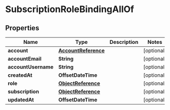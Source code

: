 

# SubscriptionRoleBindingAllOf


## Properties

Name | Type | Description | Notes
------------ | ------------- | ------------- | -------------
**account** | [**AccountReference**](AccountReference.md) |  |  [optional]
**accountEmail** | **String** |  |  [optional]
**accountUsername** | **String** |  |  [optional]
**createdAt** | **OffsetDateTime** |  |  [optional]
**role** | [**ObjectReference**](ObjectReference.md) |  |  [optional]
**subscription** | [**ObjectReference**](ObjectReference.md) |  |  [optional]
**updatedAt** | **OffsetDateTime** |  |  [optional]



